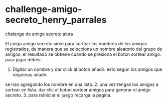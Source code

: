 # challenge-amigo-secreto_henry_parrales
chalenge de amigo secreto alura

El juego amigo secreto sirve para sortear los nombres de los amigos registrados, de manera
que se selecciona un nombre aleatorio del grupo de amigos. el resultado se obtiene cuando se presiona el 
boton sortear amigo. para jugar debes:

1. Digitar un nombre y dar click al boton añadir. esto segun los amigos que requieras añadir.

se iran agregando los nombre en una lista.
2. una vez tengas los amigos a sortear en lista. dar clic al boton sortear amigos para generar el amigo secreto.
3. para reiniciar el juego recarga la pagina.